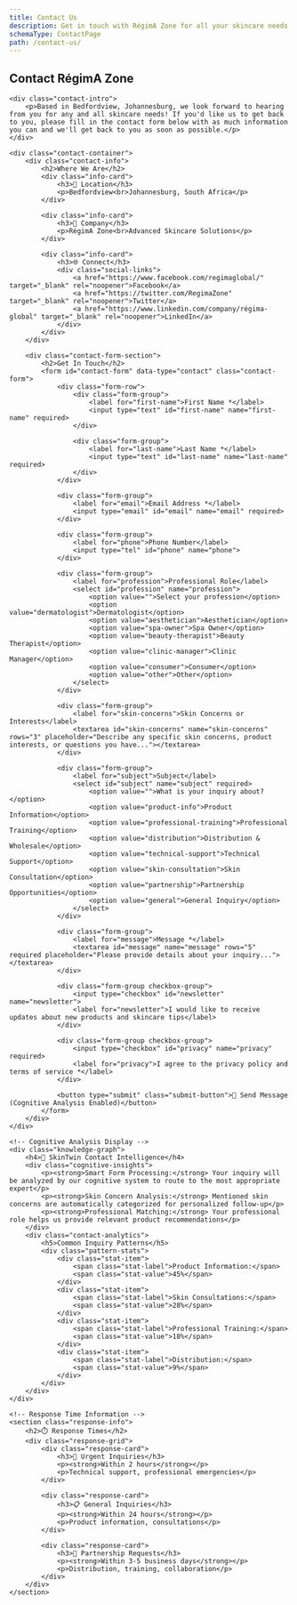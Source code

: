 ```yaml
---
title: Contact Us
description: Get in touch with RégimA Zone for all your skincare needs. Based in Bedfordview, Johannesburg.
schemaType: ContactPage
path: /contact-us/
---
```


<section class="content-section">
    <h1>Contact RégimA Zone</h1>
    
    <div class="contact-intro">
        <p>Based in Bedfordview, Johannesburg, we look forward to hearing from you for any and all skincare needs! If you'd like us to get back to you, please fill in the contact form below with as much information you can and we'll get back to you as soon as possible.</p>
    </div>

    <div class="contact-container">
        <div class="contact-info">
            <h2>Where We Are</h2>
            <div class="info-card">
                <h3>📍 Location</h3>
                <p>Bedfordview<br>Johannesburg, South Africa</p>
            </div>
            
            <div class="info-card">
                <h3>🏢 Company</h3>
                <p>RégimA Zone<br>Advanced Skincare Solutions</p>
            </div>
            
            <div class="info-card">
                <h3>🌐 Connect</h3>
                <div class="social-links">
                    <a href="https://www.facebook.com/regimaglobal/" target="_blank" rel="noopener">Facebook</a>
                    <a href="https://twitter.com/RegimaZone" target="_blank" rel="noopener">Twitter</a>
                    <a href="https://www.linkedin.com/company/régima-global" target="_blank" rel="noopener">LinkedIn</a>
                </div>
            </div>
        </div>

        <div class="contact-form-section">
            <h2>Get In Touch</h2>
            <form id="contact-form" data-type="contact" class="contact-form">
                <div class="form-row">
                    <div class="form-group">
                        <label for="first-name">First Name *</label>
                        <input type="text" id="first-name" name="first-name" required>
                    </div>
                    
                    <div class="form-group">
                        <label for="last-name">Last Name *</label>
                        <input type="text" id="last-name" name="last-name" required>
                    </div>
                </div>

                <div class="form-group">
                    <label for="email">Email Address *</label>
                    <input type="email" id="email" name="email" required>
                </div>

                <div class="form-group">
                    <label for="phone">Phone Number</label>
                    <input type="tel" id="phone" name="phone">
                </div>

                <div class="form-group">
                    <label for="profession">Professional Role</label>
                    <select id="profession" name="profession">
                        <option value="">Select your profession</option>
                        <option value="dermatologist">Dermatologist</option>
                        <option value="aesthetician">Aesthetician</option>
                        <option value="spa-owner">Spa Owner</option>
                        <option value="beauty-therapist">Beauty Therapist</option>
                        <option value="clinic-manager">Clinic Manager</option>
                        <option value="consumer">Consumer</option>
                        <option value="other">Other</option>
                    </select>
                </div>

                <div class="form-group">
                    <label for="skin-concerns">Skin Concerns or Interests</label>
                    <textarea id="skin-concerns" name="skin-concerns" rows="3" placeholder="Describe any specific skin concerns, product interests, or questions you have..."></textarea>
                </div>

                <div class="form-group">
                    <label for="subject">Subject</label>
                    <select id="subject" name="subject" required>
                        <option value="">What is your inquiry about?</option>
                        <option value="product-info">Product Information</option>
                        <option value="professional-training">Professional Training</option>
                        <option value="distribution">Distribution & Wholesale</option>
                        <option value="technical-support">Technical Support</option>
                        <option value="skin-consultation">Skin Consultation</option>
                        <option value="partnership">Partnership Opportunities</option>
                        <option value="general">General Inquiry</option>
                    </select>
                </div>

                <div class="form-group">
                    <label for="message">Message *</label>
                    <textarea id="message" name="message" rows="5" required placeholder="Please provide details about your inquiry..."></textarea>
                </div>

                <div class="form-group checkbox-group">
                    <input type="checkbox" id="newsletter" name="newsletter">
                    <label for="newsletter">I would like to receive updates about new products and skincare tips</label>
                </div>

                <div class="form-group checkbox-group">
                    <input type="checkbox" id="privacy" name="privacy" required>
                    <label for="privacy">I agree to the privacy policy and terms of service *</label>
                </div>

                <button type="submit" class="submit-button">🧠 Send Message (Cognitive Analysis Enabled)</button>
            </form>
        </div>
    </div>

    <!-- Cognitive Analysis Display -->
    <div class="knowledge-graph">
        <h4>🧠 SkinTwin Contact Intelligence</h4>
        <div class="cognitive-insights">
            <p><strong>Smart Form Processing:</strong> Your inquiry will be analyzed by our cognitive system to route to the most appropriate expert</p>
            <p><strong>Skin Concern Analysis:</strong> Mentioned skin concerns are automatically categorized for personalized follow-up</p>
            <p><strong>Professional Matching:</strong> Your professional role helps us provide relevant product recommendations</p>
        </div>
        <div class="contact-analytics">
            <h5>Common Inquiry Patterns</h5>
            <div class="pattern-stats">
                <div class="stat-item">
                    <span class="stat-label">Product Information:</span>
                    <span class="stat-value">45%</span>
                </div>
                <div class="stat-item">
                    <span class="stat-label">Skin Consultations:</span>
                    <span class="stat-value">28%</span>
                </div>
                <div class="stat-item">
                    <span class="stat-label">Professional Training:</span>
                    <span class="stat-value">18%</span>
                </div>
                <div class="stat-item">
                    <span class="stat-label">Distribution:</span>
                    <span class="stat-value">9%</span>
                </div>
            </div>
        </div>
    </div>

    <!-- Response Time Information -->
    <section class="response-info">
        <h2>⏱️ Response Times</h2>
        <div class="response-grid">
            <div class="response-card">
                <h3>🚀 Urgent Inquiries</h3>
                <p><strong>Within 2 hours</strong></p>
                <p>Technical support, professional emergencies</p>
            </div>
            
            <div class="response-card">
                <h3>📋 General Inquiries</h3>
                <p><strong>Within 24 hours</strong></p>
                <p>Product information, consultations</p>
            </div>
            
            <div class="response-card">
                <h3>🤝 Partnership Requests</h3>
                <p><strong>Within 3-5 business days</strong></p>
                <p>Distribution, training, collaboration</p>
            </div>
        </div>
    </section>
</section>

<style>
/* Contact page specific styles */
.contact-container {
    display: grid;
    grid-template-columns: 1fr 2fr;
    gap: 3rem;
    margin: 2rem 0;
}

.contact-info {
    background: #f8f9fa;
    padding: 2rem;
    border-radius: 12px;
    height: fit-content;
}

.info-card {
    margin-bottom: 2rem;
    padding: 1.5rem;
    background: white;
    border-radius: 8px;
    border-left: 4px solid var(--primary-color);
}

.info-card h3 {
    color: var(--primary-color);
    margin-bottom: 0.5rem;
    font-size: 1.1rem;
}

.contact-form {
    background: white;
    padding: 2rem;
    border-radius: 12px;
    box-shadow: 0 4px 6px rgba(0,0,0,0.1);
}

.form-row {
    display: grid;
    grid-template-columns: 1fr 1fr;
    gap: 1rem;
}

.form-group {
    margin-bottom: 1.5rem;
}

.form-group label {
    display: block;
    margin-bottom: 0.5rem;
    font-weight: 600;
    color: var(--text-dark);
}

.form-group input,
.form-group select,
.form-group textarea {
    width: 100%;
    padding: 0.75rem;
    border: 2px solid var(--border-color);
    border-radius: 6px;
    font-size: 1rem;
    transition: border-color 0.3s ease;
}

.form-group input:focus,
.form-group select:focus,
.form-group textarea:focus {
    outline: none;
    border-color: var(--cognitive-highlight);
}

.checkbox-group {
    display: flex;
    align-items: flex-start;
    gap: 0.5rem;
}

.checkbox-group input[type="checkbox"] {
    width: auto;
    margin-top: 0.25rem;
}

.checkbox-group label {
    margin-bottom: 0;
    font-weight: normal;
}

.submit-button {
    background: linear-gradient(135deg, var(--cognitive-highlight), var(--primary-color));
    color: white;
    border: none;
    padding: 1rem 2rem;
    border-radius: 25px;
    font-size: 1.1rem;
    font-weight: 600;
    cursor: pointer;
    width: 100%;
    transition: transform 0.3s ease;
}

.submit-button:hover {
    transform: translateY(-2px);
}

.pattern-stats {
    display: grid;
    grid-template-columns: repeat(auto-fit, minmax(200px, 1fr));
    gap: 1rem;
    margin-top: 1rem;
}

.stat-item {
    display: flex;
    justify-content: space-between;
    padding: 0.5rem 1rem;
    background: white;
    border-radius: 20px;
    border: 1px solid var(--border-color);
}

.stat-value {
    font-weight: 600;
    color: var(--cognitive-highlight);
}

.response-grid {
    display: grid;
    grid-template-columns: repeat(auto-fit, minmax(250px, 1fr));
    gap: 1.5rem;
    margin-top: 2rem;
}

.response-card {
    padding: 1.5rem;
    background: white;
    border-radius: 8px;
    border: 2px solid var(--border-color);
    text-align: center;
    transition: border-color 0.3s ease;
}

.response-card:hover {
    border-color: var(--cognitive-highlight);
}

.response-card h3 {
    color: var(--primary-color);
    margin-bottom: 1rem;
}

.response-card p:first-of-type {
    font-size: 1.2rem;
    font-weight: 600;
    color: var(--cognitive-highlight);
    margin-bottom: 0.5rem;
}

@media (max-width: 768px) {
    .contact-container {
        grid-template-columns: 1fr;
        gap: 2rem;
    }
    
    .form-row {
        grid-template-columns: 1fr;
    }
}
</style>